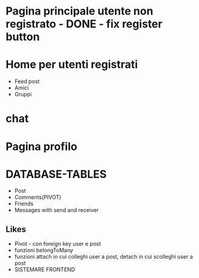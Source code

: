 # Pagina principale utente non registrato - DONE - fix register button

# Home per utenti registrati
 <!-- * Navbar -->
 <!-- * Crea post -->
  <!-- * inserire testo/immagini -->
 * Feed post
 * Amici
 * Gruppi
# chat
# Pagina profilo


# DATABASE-TABLES
 * Post
 * Comments(PIVOT)
 * Friends
 * Messages with send and receiver


## Likes
* Pivot - con foreign key user e post
* funzioni belongToMany
* funzioni attach in cui colleghi user a post, detach in cui scolleghi user a post
* SISTEMARE FRONTEND


 

